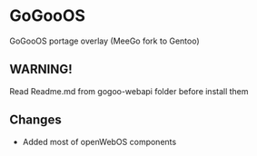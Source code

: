 GoGooOS
=======

GoGooOS portage overlay (MeeGo fork to Gentoo) 

WARNING!
---
Read Readme.md from gogoo-webapi folder before install them

Changes
---
* Added most of openWebOS components
